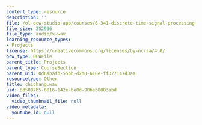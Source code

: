 ```yaml
---
content_type: resource
description: ''
file: /ol-ocw-studio-app/courses/6-341-discrete-time-signal-processing-fall-2005/6d5087b56016142ebe0d90beb8883abd_chichang.wav
file_size: 252936
file_type: audio/x-wav
learning_resource_types:
- Projects
license: https://creativecommons.org/licenses/by-nc-sa/4.0/
ocw_type: OCWFile
parent_title: Projects
parent_type: CourseSection
parent_uid: 0d6abafb-55bb-d2d0-610e-ff377147d3aa
resourcetype: Other
title: chichang.wav
uid: 6d5087b5-6016-142e-be0d-90beb8883abd
video_files:
  video_thumbnail_file: null
video_metadata:
  youtube_id: null
---
```

